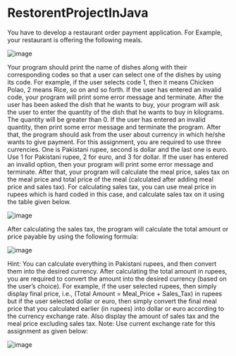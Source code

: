 # RestorentProjectInJava
You have to develop a restaurant order payment application. For Example, your restaurant is offering the following meals.

![image](https://user-images.githubusercontent.com/81256221/205335792-70403b39-f8bb-4503-86f4-aa6beb989a72.png)


Your program should print the name of dishes along with their corresponding codes so that a user can select one of the dishes
by using its code. For example, if the user selects code 1, then it means Chicken Polao, 2 means Rice, so on and so forth.
If the user has entered an invalid code, your program will print some error message and terminate. After the user has been asked
the dish that he wants to buy, your program will ask the user to enter the quantity of the dish that he wants to buy in kilograms.
The quantity will be greater than 0. If the user has entered an invalid quantity, then print some error message and terminate the program.
After that, the program should ask from the user about currency in which he/she wants to give payment. For this assignment, you are
required to use three currencies. One is Pakistani rupee, second is dollar and the last one is euro. Use 1 for Pakistani rupee,
2 for euro, and 3 for dollar. If the user has entered an invalid option, then your program will print some error message and terminate.
After that, your program will calculate the meal price, sales tax on the meal price and total price of the meal
(calculated after adding meal price and sales tax). For calculating sales tax, you can use meal price in rupees which is hard coded
in this case, and calculate sales tax on it using the table given below.

![image](https://user-images.githubusercontent.com/81256221/205335966-731c41aa-7a4f-4664-a578-30b9ac9ea17e.png)

After calculating the sales tax, the program will calculate the total amount or price payable by using the following formula:

![image](https://user-images.githubusercontent.com/81256221/205336075-b4f957d3-cbe7-42a1-8f1f-2e13a67696fa.png)

Hint: You can calculate everything in Pakistani rupees, and then convert them into the desired currency. After calculating the
total amount in rupees, you are required to convert the amount into the desired currency (based on the user’s choice). For example,
if the user selected rupees, then simply display final price, i.e., (Total Amount = Meal_Price + Sales_Tax) in rupees but if the user
selected dollar or euro, then
simply convert the final meal price that you calculated earlier (in rupees) into dollar or euro according to the currency exchange rate.
Also display the amount of sales tax and the meal price excluding sales tax.
Note: Use current exchange rate for this assignment as given below:

![image](https://user-images.githubusercontent.com/81256221/205336021-6227f82d-77e1-47a7-a697-db4fa4370eda.png)
